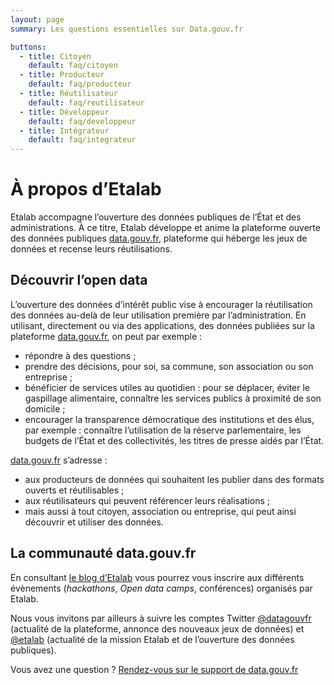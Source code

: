 ```yaml
---
layout: page
summary: Les questions essentielles sur Data.gouv.fr

buttons:
  - title: Citoyen
    default: faq/citoyen
  - title: Producteur
    default: faq/producteur
  - title: Réutilisateur
    default: faq/reutilisateur
  - title: Développeur
    default: faq/developpeur
  - title: Intégrateur
    default: faq/integrateur
---
```


# À propos d’Etalab

Etalab accompagne l’ouverture des données publiques de l’État et des administrations. À ce titre, Etalab développe et anime la plateforme ouverte des données publiques [data.gouv.fr](https://www.data.gouv.fr), plateforme qui héberge les jeux de données et recense leurs réutilisations.

## Découvrir l’open data

L’ouverture des données d’intérêt public vise à encourager la réutilisation des données au-delà de leur utilisation première par l’administration. En utilisant, directement ou via des applications, des données publiées sur la plateforme [data.gouv.fr](https://www.data.gouv.fr), on peut par exemple :

- répondre à des questions ;
- prendre des décisions, pour soi, sa commune, son association ou son entreprise ;
- bénéficier de services utiles au quotidien : pour se déplacer, éviter le gaspillage alimentaire, connaître les services publics à proximité de son domicile ;
- encourager la transparence démocratique des institutions et des élus, par exemple : connaître l’utilisation de la réserve parlementaire, les budgets de l’État et des collectivités, les titres de presse aidés par l’État.

[data.gouv.fr](https://www.data.gouv.fr) s’adresse :

- aux producteurs de données qui souhaitent les publier dans des formats ouverts et réutilisables ;
- aux réutilisateurs qui peuvent référencer leurs réalisations ;
- mais aussi à tout citoyen, association ou entreprise, qui peut ainsi découvrir et utiliser des données.

## La communauté data.gouv.fr

En consultant [le blog d’Etalab](https://www.etalab.gouv.fr) vous pourrez vous inscrire aux différents évènements (_hackathons_, _Open data camps_, conférences) organisés par Etalab.

Nous vous invitons par ailleurs à suivre les comptes Twitter [@datagouvfr](https://twitter.com/datagouvfr) (actualité de la plateforme, annonce des nouveaux jeux de données) et [@etalab](https://twitter.com/etalab) (actualité de la mission Etalab et de l’ouverture des données publiques).

Vous avez une question ? [Rendez-vous sur le support de data.gouv.fr](https://support.data.gouv.fr/)
